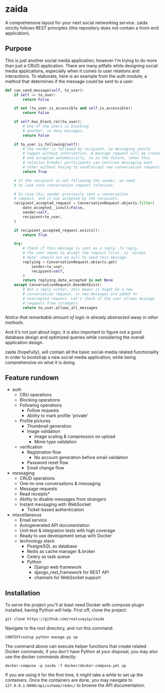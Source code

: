 # zaida

A comprehensive layout for your next social networking service. zaida strictly
follows REST principles (this repository does not contain a front-end
application).

## Purpose

This is just another social media application; however I'm trying to do more
than just a CRUD application. There are many pitfalls while designing social
media applications, especially when it comes to user relations and interactions.
To elaborate, here is an example from the auth module; a method that determines
if the message could be sent to a user:

````python
def can_send_message(self, to_user):
    if self == to_user:
        return False

    if not (to_user.is_accessible and self.is_accessible):
        return False

    if self.has_block_rel(to_user):
        # One of the users is blocking
        # another, so deny messages.
        return False

    if to_user.is_following(self):
        # The sender is followed by recipient, so messaging should
        # happen without intervention. A message request will be created
        # and accepted automatically, so in the future, (when this
        # relation breaks) participants can continue messaging each
        # other without having to send/accept new conversation requests.
        return True

    # If the recipient is not following the sender, we need
    # to look into conversation request relations.

    # In case this sender previously sent a conversation
    # request, and it was accepted by the recipient.
    recipient_accepted_request = ConversationRequest.objects.filter(
        date_accepted__isnull=False,
        sender=self,
        recipient=to_user,
    )

    if recipient_accepted_request.exists():
        return True

    try:
        # Check if this message is sent as a reply. To reply,
        # the user needs to accept the request first, so 'accept
        # date' should not be null to send this message.
        replying = ConversationRequest.objects.get(
            sender=to_user,
            recipient=self,
        )
        return replying.date_accepted is not None
    except ConversationRequest.DoesNotExist:
        # Not a reply either, this means it might be a new
        # conversation request, or new messages are added to
        # unaccepted request. Let's check if the user allows message
        # requests from strangers.
        return to_user.allows_all_messages
````

*Notice that remarkable amount of logic is already abstracted
away in other methods.*

And it's not just about logic; it is also important to figure out a good
database design and optimized queries while considering the overall
application design.

zaida (hopefully), will contain all the basic social-media related functionality
in order to bootstrap a new social media application; while being comprehensive
on
what it is doing.

## Feature rundown

* auth
    * CRU operations
    * Blocking operations
    * Following operations
      * Follow requests
      * Ability to mark profile 'private'
    * Profile pictures
      * Thumbnail generation
      * Image validation
          * Image scaling & compression on upload
          * Mime type validation
    * verification
        * Registration flow
          * No account generation before email validation
        * Password reset flow
        * Email change flow
* messaging
    * CRUD operations
    * One-to-one conversations & messaging
    * Message requests
    * Read receipts*
    * Ability to disable messages from strangers
    * Instant messaging with WebSocket
      *  Ticket-based authentication
* miscellaneous
  * Email service
  * Autogenerated API documentation
  * Unit-test & integration tests with high coverage
  * Ready to use development setup with Docker
  * technology stack
    * PostgreSQL as database
    * Redis as cache manager & broker
    * Celery as task queue
    * Python
      * Django web framework
      * django_rest_framework for REST API
      * channels for WebSocket support

## Installation

To serve the project you'll at least need Docker with compose plugin
installed, having Python will help. First off, clone the project:

```shell
git clone https://github.com/realsuayip/zaida 
```

Navigate to the root directory, and run this command:

````shell
CONTEXT=setup python manage.py up
````

The command above can execute helper functions that create related Docker
commands, if you don't have Python at your disposal, you may also use the
docker commands directly:

````shell
docker-compose -p zaida -f docker/docker-compose.yml up
````

If you are using it for the first time, it might take a while to set up the
containers. Once the containers are done, you may navigate to
`127.0.0.1:8000/api/schema/redoc/` to browse the API documentation.
